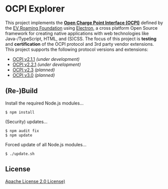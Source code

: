 # OCPI Explorer

This project implements the [**Open Charge Point Interface (OCPI)**](https://github.com/ocpi/ocpi) defined by the [EV Roaming Foundation](https://evroaming.org) using [Electron](https://www.electronjs.org), a cross platform Open Source framework for creating native applications with web technologies like Java-/TypeScript, HTML, and (S)CSS. The focus of this project is **testing** and **certification** of the OCPI protocol and 3rd party vendor extensions. This project supports the following protocol versions and extensions:

- [OCPI v2.1.1](https://github.com/ocpi/ocpi/tree/release-2.1.1-bugfixes) *(under development)*
- [OCPI v2.2.1](https://github.com/ocpi/ocpi/tree/release-2.1.1-bugfixes) *(under development)*
- [OCPI v2.3](https://github.com/ocpi/ocpi/tree/release-2.1.1-bugfixes) *(planned)*
- [OCPI v3.0](https://github.com/ocpi/ocpi/tree/release-2.1.1-bugfixes) *(planned)*


## (Re-)Build

Install the required Node.js modules...
```
$ npm install
```

(Security) updates...
```
$ npm audit fix
$ npm update
```

Forced update of all Node.js modules...
```
$ ./update.sh
```


## License

[Apache License 2.0 License)](LICENSE)
